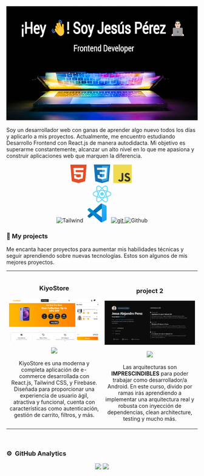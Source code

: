 <!--Banner perfil -->
<img height="300px" width="100%" src="https://github.com/japa1509/japa1509/blob/main/Banner-GitHub.png"/>

<!--Description -->
Soy un desarrollador web con ganas de aprender algo nuevo todos los días y aplicarlo a mis proyectos. Actualmente, me encuentro estudiando Desarrollo Frontend con React.js de manera autodidacta. Mi objetivo es superarme constantemente, alcanzar un alto nivel en lo que me apasiona y construir aplicaciones web que marquen la diferencia.
<div align="center"> 
<img  src="https://raw.githubusercontent.com/devicons/devicon/1119b9f84c0290e0f0b38982099a2bd027a48bf1/icons/html5/html5-plain.svg" alt="HTML5" width="50" height="50"/> &nbsp;
<img  src="https://raw.githubusercontent.com/devicons/devicon/1119b9f84c0290e0f0b38982099a2bd027a48bf1/icons/css3/css3-original.svg" alt="CSS3" width="50" height="50"/>
<img  src="https://raw.githubusercontent.com/devicons/devicon/1119b9f84c0290e0f0b38982099a2bd027a48bf1/icons/javascript/javascript-original.svg" alt="JavaScript" width="50" height="50"/> &nbsp;
<img  src="https://raw.githubusercontent.com/devicons/devicon/1119b9f84c0290e0f0b38982099a2bd027a48bf1/icons/react/react-original.svg" alt="ReactJS" width="50" height="50" style="margin:0 auto; display:block;"/> &nbsp;
  <img  src="https://tailwindcss.com/_next/static/media/tailwindcss-mark.3c5441fc7a190fb1800d4a5c7f07ba4b1345a9c8.svg" alt="Tailwind" width="50" height="50"/> &nbsp;
<img  src="https://raw.githubusercontent.com/devicons/devicon/1119b9f84c0290e0f0b38982099a2bd027a48bf1/icons/vscode/vscode-original.svg" alt="VSCode" width="50" height="50"/> &nbsp;
<a href="https://git-scm.com/" target="blank" rel="noreferrer"> <img src="https://www.vectorlogo.zone/logos/git-scm/git-scm-icon.svg" alt="git " width="50" height="50"/> </a> 
<img  src="https://github.com/CyrisXD/CyrisXD/raw/master/assets/Github.png" alt="Github"/> &nbsp;
</div>

### 🚀 My projects

Me encanta hacer proyectos para aumentar mis habilidades técnicas y seguir aprendiendo sobre nuevas tecnologías. Estos son algunos de mis mejores proyectos.

<table>
<tr>
<td width="50%">
<h3 align="center">KiyoStore</h3>
<div align="center">
<a href="https://github.com/japa1509/Kiyo-Store" target="_blank"><img src="https://github.com/japa1509/Kiyo-Store/blob/main/public/KiyoStore.webp" width="400" alt="Curso básico android"></a>
<p>
  <a href="https://github.com/japa1509/Kiyo-Store" target="_blank">
<img src="https://img.shields.io/badge/C%C3%93DIGO-80ffaa?style=for-the-badge&logo=github&logoColor=black">
</a>
</p>
<p> KiyoStore es una moderna y completa aplicación de e-commerce desarrollada con React.js, Tailwind CSS, y Firebase. Diseñada para proporcionar una experiencia de usuario ágil, atractiva y funcional, cuenta con características como autenticación, gestión de carrito, filtros, y más.</p>
</div>
                                                                                      
</td>

<td width="50%">
               <br>
<h3 align="center">project 2</h3>
<div align="center">                                       
<a href="https://github.com/ArisGuimera/SimpleAndroidMVVM" target="_blank"><img src="https://github.com/japa1509/japa1509/blob/main/portafolio-img.png" width="400" alt="Curso arquitectura MVVM"></a>
<br>
<p>
<a href="https://github.com/ArisGuimera/SimpleAndroidMVVM" target="_blank">
<img src="https://img.shields.io/badge/C%C3%93DIGO-80ffaa?style=for-the-badge&logo=github&logoColor=black">
</a>
</p>
</p>Las arquitecturas son <strong>IMPRESCINDIBLES</strong> para poder trabajar como desarrollador/a Android. En este curso, divido por ramas irás aprendiendo a implementar una arquitectura real y robusta con inyección de dependencias, clean architecture, testing y mucho más.</p>
</div>                                                             
</table>  
<br>


<!-- GitHub Statistics -->

### ⚙️ &nbsp;GitHub Analytics
<div align="center">
<img height="150em" src="https://github-readme-stats.vercel.app/api/top-langs/?username=japa1509&exclude_repo=KNN-Image-Classification&show_icons=true&hide_border=true&layout=compact&langs_count=8&theme=tokyonight"/>	
<img height="150em" src="https://github-readme-stats.vercel.app/api?username=japa1509&show_icons=true&hide_border=true&count_private=true&include_all_commits=true&theme=tokyonight" />
</div>



<!--
**japa1509/japa1509** is a ✨ _special_ ✨ repository because its `README.md` (this file) appears on your GitHub profile.
<h3 align="center">Languages and Tools</h3>
Here are some ideas to get you started:

- 🔭 I’m currently working on ...
- 🌱 I’m currently learning ...
- 👯 I’m looking to collaborate on ...
- 🤔 I’m looking for help with ...
- 💬 Ask me about ...
- 📫 How to reach me: ...
- 😄 Pronouns: ...
- ⚡ Fun fact: ...
-->
